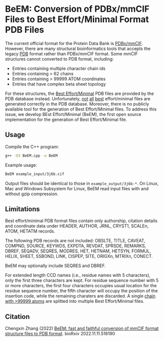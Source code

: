 # BeEM: Conversion of PDBx/mmCIF Files to Best Effort/Minimal Format PDB Files #

The current official format for the Protein Data Bank is [PDBx/mmCIF](https://mmcif.wwpdb.org/). However, there are many structural bioinformatics tools that accepts the legacy [PDB](http://www.wwpdb.org/documentation/file-format-content/format33/v3.3.html) format rather than PDBx/mmCIF format. Some mmCIF structures cannot converted to PDB format, including:

* Entries containing multiple character chain ids
* Entries containing > 62 chains
* Entries containing > 99999 ATOM coordinates
* Entries that have complex beta sheet topology

For these structures, the [Best Effort/Minimal](https://www.rcsb.org/docs/general-help/structures-without-legacy-pdb-format-files) PDB files are provided by the PDB database instead. Unfortunately, [not](https://www.rcsb.org/structure/7NWG) [all](https://www.rcsb.org/structure/7NWH) [best](https://www.rcsb.org/structure/7NWI) effort/minimal files are generated correctly in the PDB database. Moreover, there is no publicly available tool for the generation of Best Effort/Minimal files. To address this issue, we develop BEst Effort/Minimal (BeEM), the first open source implementation for the generation of Best Effort/Minimal file.

## Usage ##
Compile the C++ program:
```bash
g++ -O3 BeEM.cpp -o BeEM
```
Example usage:
```bash
BeEM example_input/3j6b.cif
```
Output files should be identical to those in ``example_output/3j6b-*``.
On Linux, Mac and Windows Subsystem for Linux, BeEM read input files with and without gzip compression.

## Limitations ##
Best effort/minimal PDB format files contain only authorship, citation details and coordinate data under HEADER, AUTHOR, JRNL, CRYST1, SCALEn, ATOM, HETATM records.

The following PDB records are not included: OBSLTE, TITLE, CAVEAT, COMPND, SOURCE, KEYWDS, EXPDTA, REVDAT, SPRSDE, REMARKS, DBREF, SEQADV, SEQRES, MODRES, HET, HETNAM, HETSYN, FORMUL, HELIX, SHEET, SSBOND, LINK, CISPEP, SITE, ORIGXn, MTRIXn, CONECT.

BeEM may optionally include SEQRES and DBREF.

For extended length CCD names (i.e., residue names with 5 characters), only the first three characters are kept. For residue sequence number with 5 or more characters, the first four characters occupies usual location for the residue sequence number, the fifth character will occupy the position of the insertion code, while the remaining charaters are discarded. A single [chain with >99999 atoms](https://www.rcsb.org/structure/4V5X) are splitted into multiple Best Effort/Minimal files.

## Citation ##
Chengxin Zhang (2022)
[BeEM: fast and faithful conversion of mmCIF format structure files to PDB format](https://doi.org/10.1101/2022.11.11.516190).
bioRxiv 2022.11.11.516190
